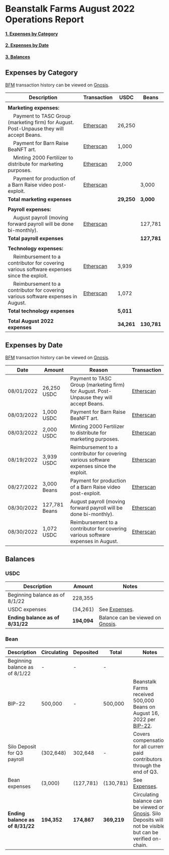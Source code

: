 # Beanstalk Farms August 2022 Operations Report

#### [1. Expenses by Category](#expenses-by-category)
#### [2. Expenses by Date](#expenses-by-date)
#### [3. Balances](#balances)

## Expenses by Category

[BFM](https://docs.bean.money/governance/beanstalk-farms/bfm-dashboard) transaction history can be viewed on [Gnosis](https://gnosis-safe.io/app/eth:0x21DE18B6A8f78eDe6D16C50A167f6B222DC08DF7/transactions/history).

| Description                                                                                                             | Transaction                                                                                              | USDC       | Beans       |
|-------------------------------------------------------------------------------------------------------------------------|----------------------------------------------------------------------------------------------------------|------------|-------------|
|                                                                                                                         |                                                                                                          |            |             |
| **Marketing expenses:**                                                                                                 |                                                                                                          |            |             |
| &nbsp;&nbsp;&nbsp; Payment to TASC Group (marketing firm) for August. Post-Unpause they will accept Beans.              | [Etherscan](https://etherscan.io/tx/0xcd1ac4e061c41370032e70af76865aa260c707aca658d929c1c24a9b99df9f8d)  | 26,250     |             |
| &nbsp;&nbsp;&nbsp; Payment for Barn Raise BeaNFT art.                                                                   | [Etherscan](https://etherscan.io/tx/0xff731e9023fd30bf4c435c602571769d540ab5105f079ed47dc59a4ed0fe352b)  | 1,000      |             |  
| &nbsp;&nbsp;&nbsp; Minting 2000 Fertilizer to distribute for marketing purposes.                                        | [Etherscan](https://etherscan.io/tx/0xdb49801b27354b9414d3154be963f10613fc5204a4783af9e1425575f1df94b5)  | 2,000      |             |
| &nbsp;&nbsp;&nbsp; Payment for production of a Barn Raise video post-exploit.                                           | [Etherscan](https://etherscan.io/tx/0xb607c36cab603a9b9290489ebdd01d765288ec207cb8647057ff74d1a5a250c5)  |            | 3,000       |
| **Total marketing expenses**                                                                                            |                                                                                                          | **29,250** | **3,000**   |
|                                                                                                                         |                                                                                                          |            |             |
| **Payroll expenses:**                                                                                                   |                                                                                                          |            |             |
| &nbsp;&nbsp;&nbsp; August payroll (moving forward payroll will be done bi-monthly).                                     | [Etherscan](https://etherscan.io/tx/0x32dc8792e768b54f57962bf7604f3371b68fe6a8237f07a29a2c91073aff4430)  |            | 127,781     |
| **Total payroll expenses**                                                                                              |                                                                                                          |            | **127,781** |
|                                                                                                                         |                                                                                                          |            |             |
| **Technology expenses:**                                                                                                |                                                                                                          |            |             |
| &nbsp;&nbsp;&nbsp; Reimbursement to a contributor for covering various software expenses since the exploit.             | [Etherscan](https://etherscan.io/tx/0xd0e5b43cac929b78a6f4ce97b143072212ca2145d4ce09f93dac3368baad04b6)  | 3,939      |             |
| &nbsp;&nbsp;&nbsp; Reimbursement to a contributor for covering various software expenses in August.                     | [Etherscan](https://etherscan.io/tx/0xaa4c98cbe89095385f9fb3278199a68da00c41b859361b2d613c5ef63ae77925)  | 1,072      |             |
| **Total technology expenses**                                                                                           |                                                                                                          | **5,011**  |             |
|                                                                                                                         |                                                                                                          |            |             |
| **Total August 2022 expenses**                                                                                          |                                                                                                          | **34,261** | **130,781** |

## Expenses by Date

[BFM](https://docs.bean.money/governance/beanstalk-farms/bfm-dashboard) transaction history can be viewed on [Gnosis](https://gnosis-safe.io/app/eth:0x21DE18B6A8f78eDe6D16C50A167f6B222DC08DF7/transactions/history).


| Date       | Amount        | Reason                                                                                               | Transaction                                                                                             |
|------------|---------------|------------------------------------------------------------------------------------------------------|---------------------------------------------------------------------------------------------------------|
| 08/01/2022 | 26,250 USDC   | Payment to TASC Group (marketing firm) for August. Post-Unpause they will accept Beans.              | [Etherscan](https://etherscan.io/tx/0xcd1ac4e061c41370032e70af76865aa260c707aca658d929c1c24a9b99df9f8d) |
| 08/03/2022 | 1,000 USDC    | Payment for Barn Raise BeaNFT art.                                                                   | [Etherscan](https://etherscan.io/tx/0xff731e9023fd30bf4c435c602571769d540ab5105f079ed47dc59a4ed0fe352b) |
| 08/03/2022 | 2,000 USDC    | Minting 2000 Fertilizer to distribute for marketing purposes.                                        | [Etherscan](https://etherscan.io/tx/0xdb49801b27354b9414d3154be963f10613fc5204a4783af9e1425575f1df94b5) |
| 08/19/2022 | 3,939 USDC    | Reimbursement to a contributor for covering various software expenses since the exploit.             | [Etherscan](https://etherscan.io/tx/0xd0e5b43cac929b78a6f4ce97b143072212ca2145d4ce09f93dac3368baad04b6) |
| 08/27/2022 | 3,000 Beans   | Payment for production of a Barn Raise video post-exploit.                                           | [Etherscan](https://etherscan.io/tx/0xb607c36cab603a9b9290489ebdd01d765288ec207cb8647057ff74d1a5a250c5) |
| 08/30/2022 | 127,781 Beans | August payroll (moving forward payroll will be done bi-monthly).                                     | [Etherscan](https://etherscan.io/tx/0x32dc8792e768b54f57962bf7604f3371b68fe6a8237f07a29a2c91073aff4430) |                                                                            |
| 08/30/2022 | 1,072 USDC    | Reimbursement to a contributor for covering various software expenses in August.                     | [Etherscan](https://etherscan.io/tx/0xaa4c98cbe89095385f9fb3278199a68da00c41b859361b2d613c5ef63ae77925) |                                                                            |

## Balances

### USDC

| Description                      | Amount      | Notes                                                                                                                  |
|----------------------------------|-------------|------------------------------------------------------------------------------------------------------------------------|
| Beginning balance as of 8/1/22   | 228,355     |                                                                                                                        |
| USDC expenses                    | (34,261)    | See [Expenses](#expenses-by-category).                                                                                 |
| **Ending balance as of 8/31/22** | **194,094** | Balance can be viewed on [Gnosis](https://gnosis-safe.io/app/eth:0x21DE18B6A8f78eDe6D16C50A167f6B222DC08DF7/balances). |

### Bean

| Description                        | Circulating | Deposited   | Total       | Notes                                                                                                                                                                                              |
|------------------------------------|-------------|-------------|-------------|----------------------------------------------------------------------------------------------------------------------------------------------------------------------------------------------------|
| Beginning balance as of 8/1/22     | -           | -           | -           |                                                                                                                                                                                                    |
| BIP-22                             | 500,000     | -           | 500,000     | Beanstalk Farms received 500,000 Beans on August 16, 2022 per [BIP-22](https://snapshot.org/#/beanstalkdao.eth/proposal/0x770efe960a45d7f91b21b6b13106412b666ad5f90c2a27e398867972aa16f893).       |
| Silo Deposit for Q3 payroll        | (302,648)   | 302,648     | -           | Covers compensation for all current paid contributors through the end of Q3.                                                                                                                       |
| Bean expenses                      | (3,000)     | (127,781)   | (130,781)   | See [Expenses](#expenses-by-category).                                                                                                                                                             |
| **Ending balance as of 8/31/22**   | **194,352** | **174,867** | **369,219** | Circulating balance can be viewed on [Gnosis](https://gnosis-safe.io/app/eth:0x21DE18B6A8f78eDe6D16C50A167f6B222DC08DF7/balances). Silo Deposits will not be visible but can be verified on-chain. |
